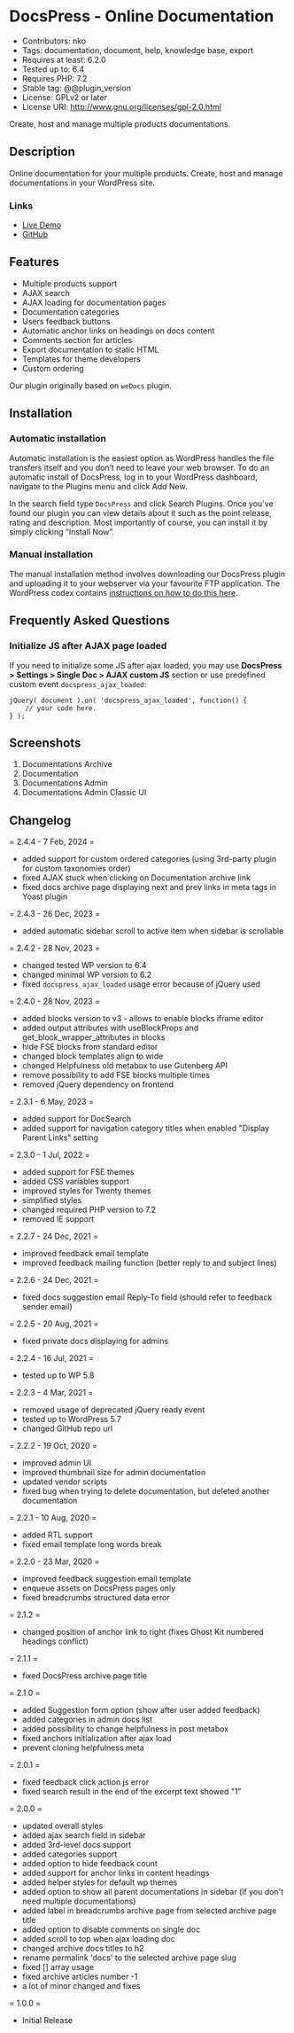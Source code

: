 # DocsPress - Online Documentation

* Contributors: nko
* Tags: documentation, document, help, knowledge base, export
* Requires at least: 6.2.0
* Tested up to: 6.4
* Requires PHP: 7.2
* Stable tag: @@plugin_version
* License: GPLv2 or later
* License URI: <http://www.gnu.org/licenses/gpl-2.0.html>

Create, host and manage multiple products documentations.

## Description

Online documentation for your multiple products. Create, host and manage documentations in your WordPress site.

### Links

* [Live Demo](https://nkdev.info/docs/)
* [GitHub](https://github.com/nk-crew/docspress/)

## Features

* Multiple products support
* AJAX search
* AJAX loading for documentation pages
* Documentation categories
* Users feedback buttons
* Automatic anchor links on headings on docs content
* Comments section for articles
* Export documentation to static HTML
* Templates for theme developers
* Custom ordering

Our plugin originally based on `weDocs` plugin.

## Installation

### Automatic installation

Automatic installation is the easiest option as WordPress handles the file transfers itself and you don’t need to leave your web browser. To do an automatic install of DocsPress, log in to your WordPress dashboard, navigate to the Plugins menu and click Add New.

In the search field type `DocsPress` and click Search Plugins. Once you’ve found our plugin you can view details about it such as the point release, rating and description. Most importantly of course, you can install it by simply clicking “Install Now”.

### Manual installation

The manual installation method involves downloading our DocsPress plugin and uploading it to your webserver via your favourite FTP application. The WordPress codex contains [instructions on how to do this here](https://codex.wordpress.org/Managing_Plugins#Manual_Plugin_Installation).

## Frequently Asked Questions

### Initialize JS after AJAX page loaded

If you need to initialize some JS after ajax loaded, you may use **DocsPress > Settings > Single Doc > AJAX custom JS** section or use predefined custom event `docspress_ajax_loaded`:

    jQuery( document ).on( 'docspress_ajax_loaded', function() {
        // your code here.
    } );

## Screenshots

1. Documentations Archive
2. Documentation
3. Documentations Admin
4. Documentations Admin Classic UI

## Changelog

= 2.4.4 - 7 Feb, 2024 =

* added support for custom ordered categories (using 3rd-party plugin for custom taxonomies order)
* fixed AJAX stuck when clicking on Documentation archive link
* fixed docs archive page displaying next and prev links in meta tags in Yoast plugin

= 2.4.3 - 26 Dec, 2023 =

* added automatic sidebar scroll to active item when sidebar is scrollable

= 2.4.2 - 28 Nov, 2023 =

* changed tested WP version to 6.4
* changed minimal WP version to 6.2
* fixed `docspress_ajax_loaded` usage error because of jQuery used

= 2.4.0 - 28 Nov, 2023 =

* added blocks version to v3 - allows to enable blocks iframe editor
* added output attributes with useBlockProps and get_block_wrapper_attributes in blocks
* hide FSE blocks from standard editor
* changed block templates align to wide
* changed Helpfulness old metabox to use Gutenberg API
* remove possibility to add FSE blocks multiple times
* removed jQuery dependency on frontend

= 2.3.1 - 6 May, 2023 =

* added support for DocSearch
* added support for navigation category titles when enabled "Display Parent Links" setting

= 2.3.0 - 1 Jul, 2022 =

* added support for FSE themes
* added CSS variables support
* improved styles for Twenty themes
* simplified styles
* changed required PHP version to 7.2
* removed IE support

= 2.2.7 - 24 Dec, 2021 =

* improved feedback email template
* improved feedback mailing function (better reply to and subject lines)

= 2.2.6 - 24 Dec, 2021 =

* fixed docs suggestion email Reply-To field (should refer to feedback sender email)

= 2.2.5 - 20 Aug, 2021 =

* fixed private docs displaying for admins

= 2.2.4 - 16 Jul, 2021 =

* tested up to WP 5.8

= 2.2.3 - 4 Mar, 2021 =

* removed usage of deprecated jQuery ready event
* tested up to WordPress 5.7
* changed GitHub repo url

= 2.2.2 - 19 Oct, 2020 =

* improved admin UI
* improved thumbnail size for admin documentation
* updated vendor scripts
* fixed bug when trying to delete documentation, but deleted another documentation

= 2.2.1 - 10 Aug, 2020 =

* added RTL support
* fixed email template long words break

= 2.2.0 - 23 Mar, 2020 =

* improved feedback suggestion email template
* enqueue assets on DocsPress pages only
* fixed breadcrumbs structured data error

= 2.1.2 =

* changed position of anchor link to right (fixes Ghost Kit numbered headings conflict)

= 2.1.1 =

* fixed DocsPress archive page title

= 2.1.0 =

* added Suggestion form option (show after user added feedback)
* added categories in admin docs list
* added possibility to change helpfulness in post metabox
* fixed anchors initialization after ajax load
* prevent cloning helpfulness meta

= 2.0.1 =

* fixed feedback click action js error
* fixed search result in the end of the excerpt text showed "1"

= 2.0.0 =

* updated overall styles
* added ajax search field in sidebar
* added 3rd-level docs support
* added categories support
* added option to hide feedback count
* added support for anchor links in content headings
* added helper styles for default wp themes
* added option to show all parent documentations in sidebar (if you don't need multiple documentations)
* added label in breadcrumbs archive page from selected archive page title
* added option to disable comments on single doc
* added scroll to top when ajax loading doc
* changed archive docs titles to h2
* rename permalink 'docs' to the selected archive page slug
* fixed [] array usage
* fixed archive articles number -1
* a lot of minor changed and fixes

= 1.0.0 =

* Initial Release
